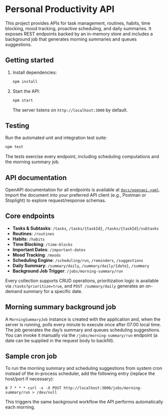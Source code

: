# Personal Productivity API

This project provides APIs for task management, routines, habits, time blocking, mood tracking, proactive scheduling, and daily summaries. It exposes REST endpoints backed by an in-memory store and includes a background job that generates morning summaries and queues suggestions.

## Getting started

1. Install dependencies:
   ```bash
   npm install
   ```
2. Start the API:
   ```bash
   npm start
   ```
   The server listens on `http://localhost:3000` by default.

## Testing

Run the automated unit and integration test suite:

```bash
npm test
```

The tests exercise every endpoint, including scheduling computations and the morning summary job.

## API documentation

OpenAPI documentation for all endpoints is available at [`docs/openapi.yaml`](docs/openapi.yaml). Import the document into your preferred API client (e.g., Postman or Stoplight) to explore request/response schemas.

## Core endpoints

- **Tasks & Subtasks**: `/tasks`, `/tasks/{taskId}`, `/tasks/{taskId}/subtasks`
- **Routines**: `/routines`
- **Habits**: `/habits`
- **Time Blocking**: `/time-blocks`
- **Important Dates**: `/important-dates`
- **Mood Tracking**: `/moods`
- **Scheduling Engine**: `/scheduling/run`, `/reminders`, `/suggestions`
- **Daily Summary**: `/summary/daily`, `/summary/daily/{date}`, `/summary`
- **Background Job Trigger**: `/jobs/morning-summary/run`

Every collection supports CRUD operations, prioritization logic is available via `/tasks?prioritize=true`, and `POST /summary/daily` generates an on-demand summary for a specific date.

## Morning summary background job

A `MorningSummaryJob` instance is created with the application and, when the server is running, polls every minute to execute once after 07:00 local time. The job generates the day’s summary and queues scheduling suggestions. You can invoke it manually via the `/jobs/morning-summary/run` endpoint (a date can be supplied in the request body to backfill).

## Sample cron job

To run the morning summary and scheduling suggestions from system cron instead of the in-process scheduler, add the following entry (replace the host/port if necessary):

```
0 7 * * * curl -s -X POST http://localhost:3000/jobs/morning-summary/run > /dev/null
```

This triggers the same background workflow the API performs automatically each morning.
